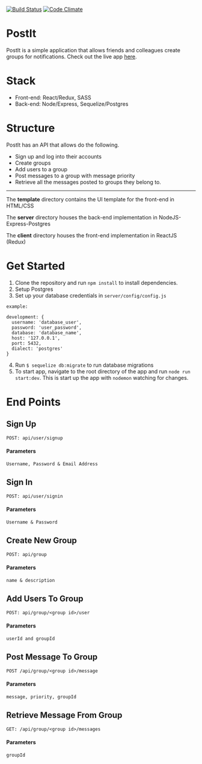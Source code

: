 [![Build Status](https://travis-ci.org/9jaswag/PostIt.svg?branch=master)](https://travis-ci.org/9jaswag/PostIt)
[![Code Climate](https://codeclimate.com/github/9jaswag/PostIt/badges/gpa.svg)](https://codeclimate.com/github/9jaswag/PostIt)

# PostIt
PostIt is a simple application that allows friends and colleagues create groups for notifications.
Check out the live app [here](https://postiit.herokuapp.com/).
# Stack
* Front-end: React/Redux, SASS
* Back-end: Node/Express, Sequelize/Postgres
# Structure
PostIt has an API that allows do the following.
* Sign up and log into their accounts
* Create groups
* Add users to a group
* Post messages to a group with message priority
* Retrieve all the messages posted to groups they belong to.
---

The **template** directory contains the UI template for the front-end in HTML/CSS

The **server** directory houses the back-end implementation in NodeJS-Express-Postgres

The **client** directory houses the front-end implementation in ReactJS (Redux)

# Get Started
1. Clone the repository and run ```npm install``` to install dependencies.
2. Setup Postgres
3. Set up your database credentials in ```server/config/config.js```

```
example:

development: {
  username: 'database_user',
  password: 'user_password',
  database: 'database_name',
  host: '127.0.0.1',
  port: 5432,
  dialect: 'postgres'
}
```
4. Run ```$ sequelize db:migrate``` to run database migrations
5. To start app, navigate to the root directory of the app and run ```node run start:dev```. This is start up the app with ```nodemon``` watching for changes.

# End Points
## Sign Up
```POST: api/user/signup```
  #### Parameters
  ```Username, Password & Email Address```
## Sign In
```POST: api/user/signin```
  #### Parameters
  ```Username & Password```
## Create New Group
```POST: api/group```
  #### Parameters
  ```name & description```
## Add Users To Group
```POST: api/group/<group id>/user```
  #### Parameters
  ```userId and groupId```
## Post Message To Group
```POST /api/group/<group id>/message```
  #### Parameters
  ```message, priority, groupId```
## Retrieve Message From Group
```GET: /api/group/<group id>/messages```
  #### Parameters
  ```groupId```